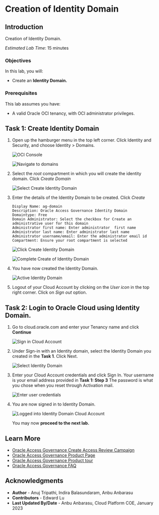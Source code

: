 # Creation of Identity Domain

## Introduction

Creation of Identity Domain. 

*Estimated Lab Time*: 15 minutes


### Objectives

In this lab, you will:
 * Create an **Identity Domain.**

### Prerequisites
This lab assumes you have:
- A valid Oracle OCI tenancy, with OCI administrator privileges.


## Task 1: Create Identity Domain 

1. Open up the hamburger menu in the top left corner. Click Identity and Security, and choose Identity > Domains. 

    ![OCI Console](images/logged-in-console.png)

    ![Navigate to domains](images/navigate-to-domains.png)

2. Select the *root* compartment in which you will create the identity domain. Click *Create Domain*

    ![Select Create Identity Domain](images/create-domain.png)

3. Enter the details of the Identity Domain to be created. Click *Create*  
    
    ```
    Display Name: ag-domain
    Description: Oracle Access Governance Identity Domain
    Domaintype: Free
    Domain Administrator: Select the checkbox for Create an administrative user for this domain 
    Administrator first name: Enter administrator  first name 
    Administrator last name: Enter administrator last name 
    Administrator username/email: Enter the administrator email id
    Compartment: Ensure your root compartment is selected
    ```


    ![Click Create Identity Domain](images/click-create-domain.png) 

    ![Complete Create of Identity Domain](images/complete-creation-domain.png)

     
4. You have now created the Identity Domain. 


    ![Active Identity Domain](images/active-identity-domain.png) 

5. Logout of your Cloud Account by clicking on the *User icon* in the top right corner. Click on *Sign out* option. 


## Task 2: Login to Oracle Cloud using Identity Domain. 

1. Go to cloud.oracle.com and enter your Tenancy name and click **Continue**

    ![Sign in Cloud Account](images/sign-in-tenancy.png)

2. Under Sign-in with an Identity domain, select the Identity Domain you created in the **Task 1**. Click Next.

    ![Select Identity Domain](images/select-identity-domain.png)

3. Enter your Cloud Account credentials and click Sign In. Your username is your email address provided in **Task 1: Step 3** The password is what you chose when you reset through Activation mail.

    ![Enter user credentials](images/user-credentials-identitydomain.png)

5. You are now signed in to Identity Domain. 
    
     ![Logged into Identity Domain Cloud Account](images/logged-in-identitydomain.png)

    You may now **proceed to the next lab.**

## Learn More

* [Oracle Access Governance Create Access Review Campaign](https://docs.oracle.com/en/cloud/paas/access-governance/pdapg/index.html)
* [Oracle Access Governance Product Page](https://www.oracle.com/security/cloud-security/access-governance/)
* [Oracle Access Governance Product tour](https://www.oracle.com/webfolder/s/quicktours/paas/pt-sec-access-governance/index.html)
* [Oracle Access Governance FAQ](https://www.oracle.com/security/cloud-security/access-governance/faq/)

## Acknowledgments
* **Author** - Anuj Tripathi, Indira Balasundaram, Anbu Anbarasu
* **Contributors** - Edward Lu 
* **Last Updated By/Date** - Anbu Anbarasu, Cloud Platform COE, January 2023